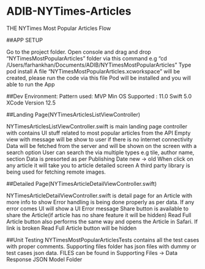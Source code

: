 # ADIB-NYTimes-Articles
THE NYTimes Most Popular Articles Flow

##APP SETUP

Go to the project folder.
Open console and drag and drop “NYTimesMostPopularArticles” folder via this command e.g “cd /Users/farhankhan/Documents/ADIB/NYTimesMostPopularArticles”
Type pod install
A file “NYTimesMostPopularArticles.xcworkspace” will be created, please run the code via this file
Pod will be installed and you will able to run the App

##Dev Environment:
Pattern used: MVP
Min OS Supported : 11.0
Swift 5.0 
XCode Version 12.5

##Landing Page(NYTimesArticlesListViewController)


NYTimesArticlesListViewController.swift is main landing page controller with contains UI stuff related to most popular articles from the API
Empty view with message will be show to user if there is no internet connectivity
Data will be fetched from the server and will be shown on the screen with a search option
User can search the via multiple types e.g tile, author name, section
Data is presorted as per Publishing Date new -> old
When click on any article it will take you to article detailed screen
A third party library is being used for fetching remote images.

##Detailed Page(NYTimesArticleDetailViewController.swift)

NYTimesArticleDetailViewController.swift is detail page for an Article with more info to show
Error handling is being done properly as per data.
If any error comes UI will show a UI Error message
Share button is available to share the Article(if article has no share feature it will be hidden)
Read Full Article button also performs the same way and opens the Article in Safari. If link is broken Read Full Article button will be hidden

##Unit Testing
NYTimesMostPopularArticlesTests contains all the test cases with proper comments.
Supporting files folder has json files with dummy or test cases json data.
FILES can be found in Supporting Files -> Data Response JSON Model Folder

